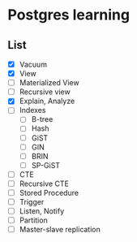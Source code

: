# Postgres learning

## List
- [x] Vacuum
- [x] View
- [ ] Materialized View
- [ ] Recursive view
- [x] Explain, Analyze
- [ ] Indexes
  - [ ] B-tree
  - [ ] Hash
  - [ ] GiST
  - [ ] GIN
  - [ ] BRIN
  - [ ] SP-GiST
- [ ] CTE
- [ ] Recursive CTE
- [ ] Stored Procedure
- [ ] Trigger
- [ ] Listen, Notify
- [ ] Partition
- [ ] Master-slave replication